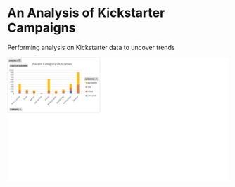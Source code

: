 # An Analysis of Kickstarter Campaigns 
Performing analysis on Kickstarter data to uncover trends

![Parent Category Outcomes](https://github.com/OlgaOMir/kickstarter-analysis/blob/main/charts/Parent%20Category%20Outcomes.png)
